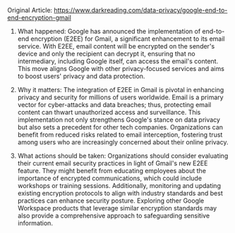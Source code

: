 Original Article: https://www.darkreading.com/data-privacy/google-end-to-end-encryption-gmail

1) What happened: Google has announced the implementation of end-to-end encryption (E2EE) for Gmail, a significant enhancement to its email service. With E2EE, email content will be encrypted on the sender's device and only the recipient can decrypt it, ensuring that no intermediary, including Google itself, can access the email's content. This move aligns Google with other privacy-focused services and aims to boost users' privacy and data protection.

2) Why it matters: The integration of E2EE in Gmail is pivotal in enhancing privacy and security for millions of users worldwide. Email is a primary vector for cyber-attacks and data breaches; thus, protecting email content can thwart unauthorized access and surveillance. This implementation not only strengthens Google's stance on data privacy but also sets a precedent for other tech companies. Organizations can benefit from reduced risks related to email interception, fostering trust among users who are increasingly concerned about their online privacy.

3) What actions should be taken: Organizations should consider evaluating their current email security practices in light of Gmail's new E2EE feature. They might benefit from educating employees about the importance of encrypted communications, which could include workshops or training sessions. Additionally, monitoring and updating existing encryption protocols to align with industry standards and best practices can enhance security posture. Exploring other Google Workspace products that leverage similar encryption standards may also provide a comprehensive approach to safeguarding sensitive information.